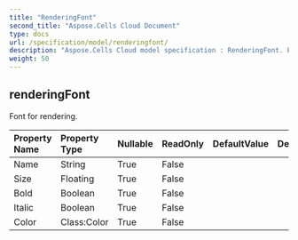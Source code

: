 ```yaml
---
title: "RenderingFont"
second_title: "Aspose.Cells Cloud Document"
type: docs
url: /specification/model/renderingfont/
description: "Aspose.Cells Cloud model specification : RenderingFont. Effortlessly handle Excel and other spreadsheet documents with features like opening, generating, editing, splitting, merging, comparing, and converting."
weight: 50
---
```


## **renderingFont**

Font for rendering. 

| Property Name | Property Type | Nullable |  ReadOnly | DefaultValue | Description | 
| :- | :- | :- |:- |  :- | :- |
| Name | String | True |  False |  |  |  
| Size | Floating | True |  False |  |  |  
| Bold | Boolean | True |  False |  |  |  
| Italic | Boolean | True |  False |  |  |  
| Color | Class:Color | True |  False |  |  |  

